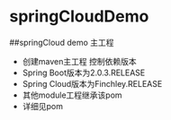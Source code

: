 # springCloudDemo
##springCloud demo 主工程
* 创建maven主工程 控制依赖版本
* Spring Boot版本为2.0.3.RELEASE  
* Spring Cloud版本为Finchley.RELEASE  
* 其他module工程继承该pom  
* 详细见pom
